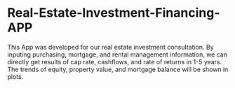 # Real-Estate-Investment-Financing-APP
This App was developed for our real estate investment consultation. By inputing purchasing, mortgage, and rental management information, we can directly get results of cap rate, cashflows, and rate of returns in 1-5 years. The trends of equity, property value, and mortgage balance will be shown in plots.
